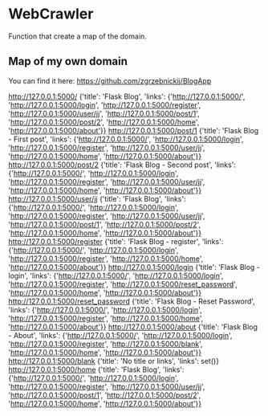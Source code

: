 # WebCrawler

Function that create a map of the domain.

## Map of my own domain
You can find it here: https://github.com/zgrzebnickij/BlogApp

http://127.0.0.1:5000/
{'title': 'Flask Blog', 'links': {'http://127.0.0.1:5000/', 'http://127.0.0.1:5000/login', 'http://127.0.0.1:5000/register', 'http://127.0.0.1:5000/user/jj', 'http://127.0.0.1:5000/post/1', 'http://127.0.0.1:5000/post/2', 'http://127.0.0.1:5000/home', 'http://127.0.0.1:5000/about'}}
http://127.0.0.1:5000/post/1
{'title': 'Flask Blog - First post', 'links': {'http://127.0.0.1:5000/', 'http://127.0.0.1:5000/login', 'http://127.0.0.1:5000/register', 'http://127.0.0.1:5000/user/jj', 'http://127.0.0.1:5000/home', 'http://127.0.0.1:5000/about'}}
http://127.0.0.1:5000/post/2
{'title': 'Flask Blog - Second post', 'links': {'http://127.0.0.1:5000/', 'http://127.0.0.1:5000/login', 'http://127.0.0.1:5000/register', 'http://127.0.0.1:5000/user/jj', 'http://127.0.0.1:5000/home', 'http://127.0.0.1:5000/about'}}
http://127.0.0.1:5000/user/jj
{'title': 'Flask Blog', 'links': {'http://127.0.0.1:5000/', 'http://127.0.0.1:5000/login', 'http://127.0.0.1:5000/register', 'http://127.0.0.1:5000/user/jj', 'http://127.0.0.1:5000/post/1', 'http://127.0.0.1:5000/post/2', 'http://127.0.0.1:5000/home', 'http://127.0.0.1:5000/about'}}
http://127.0.0.1:5000/register
{'title': 'Flask Blog - register', 'links': {'http://127.0.0.1:5000/', 'http://127.0.0.1:5000/login', 'http://127.0.0.1:5000/register', 'http://127.0.0.1:5000/home', 'http://127.0.0.1:5000/about'}}
http://127.0.0.1:5000/login
{'title': 'Flask Blog - login', 'links': {'http://127.0.0.1:5000/', 'http://127.0.0.1:5000/login', 'http://127.0.0.1:5000/register', 'http://127.0.0.1:5000/reset_password', 'http://127.0.0.1:5000/home', 'http://127.0.0.1:5000/about'}}
http://127.0.0.1:5000/reset_password
{'title': 'Flask Blog - Reset Password', 'links': {'http://127.0.0.1:5000/', 'http://127.0.0.1:5000/login', 'http://127.0.0.1:5000/register',
'http://127.0.0.1:5000/home', 'http://127.0.0.1:5000/about'}}
http://127.0.0.1:5000/about
{'title': 'Flask Blog - About', 'links': {'http://127.0.0.1:5000/', 'http://127.0.0.1:5000/login', 'http://127.0.0.1:5000/register', 'http://127.0.0.1:5000/blank', 'http://127.0.0.1:5000/home', 'http://127.0.0.1:5000/about'}}
http://127.0.0.1:5000/blank
{'title': 'No title or links', 'links': set()}
http://127.0.0.1:5000/home
{'title': 'Flask Blog', 'links': {'http://127.0.0.1:5000/', 'http://127.0.0.1:5000/login', 'http://127.0.0.1:5000/register', 'http://127.0.0.1:5000/user/jj', 'http://127.0.0.1:5000/post/1', 'http://127.0.0.1:5000/post/2', 'http://127.0.0.1:5000/home', 'http://127.0.0.1:5000/about'}}


